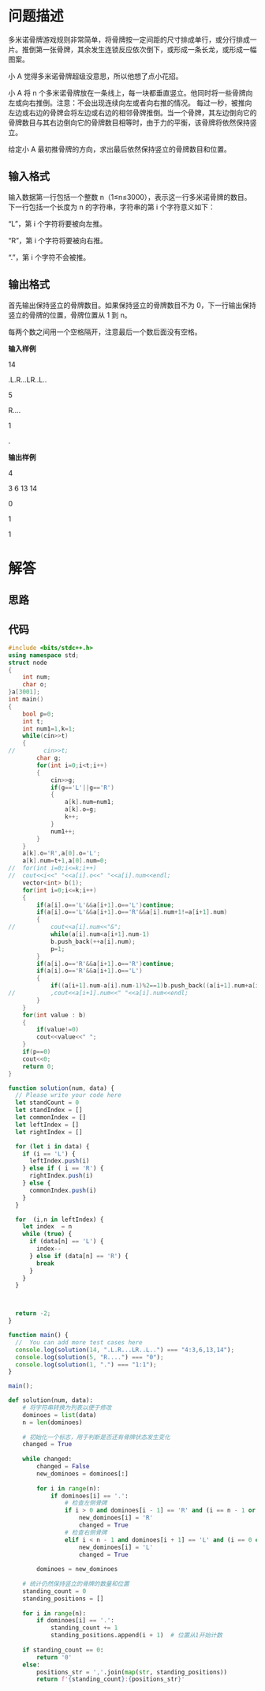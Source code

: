 # 问题描述

多米诺骨牌游戏规则非常简单，将骨牌按一定间距的尺寸排成单行，或分行排成一片。推倒第一张骨牌，其余发生连锁反应依次倒下，或形成一条长龙，或形成一幅图案。

小 A 觉得多米诺骨牌超级没意思，所以他想了点小花招。

小 A 将 n 个多米诺骨牌放在一条线上，每一块都垂直竖立。他同时将一些骨牌向左或向右推倒。注意：不会出现连续向左或者向右推的情况。 每过一秒，被推向左边或右边的骨牌会将左边或右边的相邻骨牌推倒。当一个骨牌，其左边倒向它的骨牌数目与其右边倒向它的骨牌数目相等时，由于力的平衡，该骨牌将依然保持竖立。

给定小 A 最初推骨牌的方向，求出最后依然保持竖立的骨牌数目和位置。

## 输入格式

输入数据第一行包括一个整数 n（1≤n≤3000），表示这一行多米诺骨牌的数目。下一行包括一个长度为 n 的字符串，字符串的第 i 个字符意义如下：

“L”，第 i 个字符将要被向左推。

“R”，第 i 个字符将要被向右推。

“.”，第 i 个字符不会被推。

## 输出格式

首先输出保持竖立的骨牌数目。如果保持竖立的骨牌数目不为 0，下一行输出保持竖立的骨牌的位置，骨牌位置从 1 到 n。

每两个数之间用一个空格隔开，注意最后一个数后面没有空格。

**输入样例**

14

.L.R...LR..L..

5

R....

1

.

**输出样例**

4

3 6 13 14

0

1

1 

# 解答

## 思路

## 代码

```cpp
#include <bits/stdc++.h>
using namespace std;
struct node 
{
	int num;
	char o;
}a[3001];
int main()
{
	bool p=0;
	int t;
	int num1=1,k=1;
	while(cin>>t)
	{
//        cin>>t;
		char g;
		for(int i=0;i<t;i++)
		{
			cin>>g;
		    if(g=='L'||g=='R')
	 		{
				a[k].num=num1;
				a[k].o=g;
				k++;
			}
			num1++;
		}
	}
	a[k].o='R',a[0].o='L';
	a[k].num=t+1,a[0].num=0;
//	for(int i=0;i<=k;i++)
//	cout<<i<<" "<<a[i].o<<" "<<a[i].num<<endl;
	vector<int> b(1);
	for(int i=0;i<=k;i++)
	{
		if(a[i].o=='L'&&a[i+1].o=='L')continue;
		if(a[i].o=='L'&&a[i+1].o=='R'&&a[i].num+1!=a[i+1].num)
		{
//			cout<<a[i].num<<"&";
			while(a[i].num<a[i+1].num-1)
			b.push_back(++a[i].num);
			p=1;
		}
		if(a[i].o=='R'&&a[i+1].o=='R')continue;
		if(a[i].o=='R'&&a[i+1].o=='L')
		{
			if((a[i+1].num-a[i].num-1)%2==1)b.push_back((a[i+1].num+a[i].num)/2),p=1;
//			,cout<<a[i+1].num<<" "<<a[i].num<<endl;
		}
	}
	for(int value : b)
	{
		if(value!=0)
		cout<<value<<" ";
	}
	if(p==0)
	cout<<0;
	return 0;
}     

```

```js
function solution(num, data) {
  // Please write your code here
  let standCount = 0
  let standIndex = []
  let commonIndex = []
  let leftIndex = []
  let rightIndex = []

  for (let i in data) {
    if (i == 'L') {
      leftIndex.push(i)
    } else if ( i == 'R') {
      rightIndex.push(i)
    } else {
      commonIndex.push(i)
    }
  }

  for  (i,n in leftIndex) {
    let index  = n
    while (true) {
      if (data[n] == 'L') {
        index--
      } else if (data[n] == 'R') {
        break
      }
    }
  }



  return -2;
}

function main() {
  //  You can add more test cases here
  console.log(solution(14, ".L.R...LR..L..") === "4:3,6,13,14");
  console.log(solution(5, "R....") === "0");
  console.log(solution(1, ".") === "1:1");
}

main();
```

```python
def solution(num, data):
    # 将字符串转换为列表以便于修改
    dominoes = list(data)
    n = len(dominoes)
    
    # 初始化一个标志，用于判断是否还有骨牌状态发生变化
    changed = True
    
    while changed:
        changed = False
        new_dominoes = dominoes[:]
        
        for i in range(n):
            if dominoes[i] == '.':
                # 检查左侧骨牌
                if i > 0 and dominoes[i - 1] == 'R' and (i == n - 1 or dominoes[i + 1] != 'L'):
                    new_dominoes[i] = 'R'
                    changed = True
                # 检查右侧骨牌
                elif i < n - 1 and dominoes[i + 1] == 'L' and (i == 0 or dominoes[i - 1] != 'R'):
                    new_dominoes[i] = 'L'
                    changed = True
        
        dominoes = new_dominoes
    
    # 统计仍然保持竖立的骨牌的数量和位置
    standing_count = 0
    standing_positions = []
    
    for i in range(n):
        if dominoes[i] == '.':
            standing_count += 1
            standing_positions.append(i + 1)  # 位置从1开始计数
    
    if standing_count == 0:
        return '0'
    else:
        positions_str = ','.join(map(str, standing_positions))
        return f'{standing_count}:{positions_str}'
```

